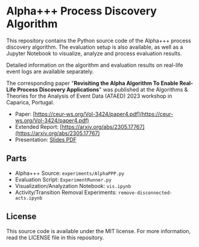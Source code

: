 # Alpha+++ Process Discovery Algorithm
This repository contains the Python source code of the Alpha+++ process discovery algorithm.
The evaluation setup is also available, as well as a Jupyter Notebook to visualize, analyze and process evaluation results.

Detailed information on the algorithm and evaluation results on real-life event logs are available separately.

The corresponding paper "__Revisiting the Alpha Algorithm To Enable Real-Life Process Discovery Applications__" was published at the Algorithms & Theories for the Analysis of Event Data (ATAED) 2023 workshop in Caparica, Portugal.

- Paper: [https://ceur-ws.org/Vol-3424/paper4.pdf](https://ceur-ws.org/Vol-3424/paper4.pdf)
- Extended Report: [https://arxiv.org/abs/2305.17767](https://arxiv.org/abs/2305.17767)
- Presentation: [Slides PDF](https://aar.pm/alphapppslides)


## Parts
- Alpha+++ Source: `experiments/AlphaPPP.py`
- Evaluation Script: `ExperimentRunner.py`
- Visualization/Analyzation Notebook: `vis.ipynb`
- Activity/Transition Removal Experiments: `remove-disconnected-acts.ipynb` 


## License
This source code is available under the MIT license.
For more information, read the LICENSE file in this repository.



